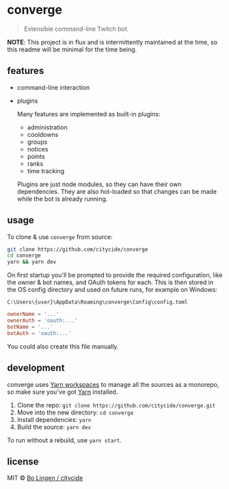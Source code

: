 # converge

> Extensible command-line Twitch bot.

**NOTE**: This project is in flux and is intermittently maintained
at the time, so this readme will be minimal for the time being.

## features

* command-line interaction
* plugins

  Many features are implemented as built-in plugins:

  * administration
  * cooldowns
  * groups
  * notices
  * points
  * ranks
  * time tracking

  Plugins are just node modules, so they can have their own dependencies.
  They are also hot-loaded so that changes can be made while the bot is
  already running.

## usage

To clone & use `converge` from source:

```sh
git clone https://github.com/citycide/converge
cd converge
yarn && yarn dev
```

On first startup you'll be prompted to provide the required configuration,
like the owner & bot names, and OAuth tokens for each. This is then stored
in the OS config directory and used on future runs, for example on Windows:

`C:\Users\{user}\AppData\Roaming\converge\Config\config.toml`

```toml
ownerName = '...'
ownerAuth = 'oauth:...'
botName = '...'
botAuth = 'oauth:...'
```

You could also create this file manually.

## development

converge uses [Yarn workspaces][workspace-docs] to manage all the sources
as a monorepo, so make sure you've got [Yarn][yarn] installed.

1. Clone the repo: `git clone https://github.com/citycide/converge.git`
2. Move into the new directory: `cd converge`
3. Install dependencies: `yarn`
4. Build the source: `yarn dev`

To run without a rebuild, use `yarn start`.

## license

MIT © [Bo Lingen / citycide](https://github.com/citycide)

[yarn]: https://yarnpkg.com
[workspace-docs]: https://yarnpkg.com/docs/workspaces
